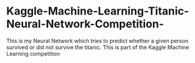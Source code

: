 # Kaggle-Machine-Learning-Titanic-Neural-Network-Competition-
This is my Neural Network which tries to predict whether a given person survived or did not survive the titanic. This is part of the Kaggle Machine Learning competition

